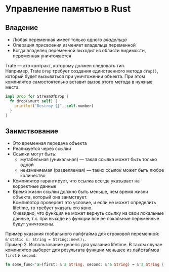 # Управление памятью в Rust
## Владение
- Любая переменная имеет только одного *владельца*
- Операция присвоения изменяет владельца переменной
- Когда владелец переменной выходит из области видимости, переменная уничтожается

Trate — это контракт, которому должен следовать тип.\
Например, Trate `Drop` требует создания единственного метода `drop()`, который будет вызываться при уничтожении объекта. При этом компилятор самостоятельно вставит вызов этого метода в нужные места.
```rust
impl Drop for StreamOfDrop {
  fn drop(&murt self) {
    println!("Destroy {}", self.number)
  }
}
```

## Заимствование
- Это временная передача объекта
- Реализуется через ссылки
- Ссылки могут быть:
  - мутабельная (уникальная) — такая ссылка может быть только одной
  - неизменяемая (разделяемая) — таких ссылок может быть любое количество
- Компилятор гарантирует, что ссылка всегда указывает на корректные данные
- Время жизни ссылки должно быть меньше, чем время жизни объекта, который она заимствует.\
  Компилятор проверяет это условие, и если не может определить lifetime, то требует указать его явно.\
  Очевидно, что функция не может вернуть ссылку на свои локальные данные, т.к. при выходе из функции все ее локальные переменные будут уничтожены.

Пример указания глобального лайфтайма для строковой переменной: `&'static s: String = String::new();`.\
Пример 2. Использование generic для указания lifetime. В таком случае компилятор выберет для результата функции меньшее из лайфтаймов `first` и `second`:
```rust
fn some_func<'a>(first: &'a String, second: &'a String) → &'a String {...}
```

